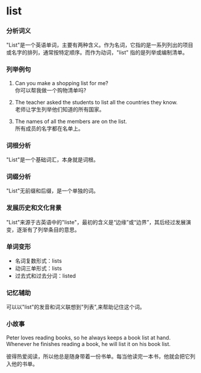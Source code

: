 # list

### 分析词义

  

"List"是一个英语单词，主要有两种含义。作为名词，它指的是一系列列出的项目或名字的排列，通常按特定顺序。而作为动词，"list" 指的是列举或编制清单。

  

### 列举例句

  

1.  Can you make a shopping list for me?  
    你可以帮我做一个购物清单吗?
    
      
    
2.  The teacher asked the students to list all the countries they know.  
    老师让学生列举他们知道的所有国家。
    
      
    
3.  The names of all the members are on the list.  
    所有成员的名字都在名单上。
    
      
    

  

### 词根分析

  

"List"是一个基础词汇，本身就是词根。

  

### 词缀分析

  

"List"无前缀和后缀，是一个单独的词。

  

### 发展历史和文化背景

  

"List"来源于古英语中的"liste"，最初的含义是“边缘”或“边界”，其后经过发展演变，逐渐有了列举条目的意思。

  

### 单词变形

  

*   名词复数形式：lists
*   动词三单形式：lists
*   过去式和过去分词：listed

  

### 记忆辅助

  

可以以"list"的发音和词义联想到"列表",来帮助记住这个词。

  

### 小故事

  

Peter loves reading books, so he always keeps a book list at hand. Whenever he finishes reading a book, he will list it on his book list.

  

彼得热爱阅读，所以他总是随身带着一份书单。每当他读完一本书，他就会把它列入他的书单。
